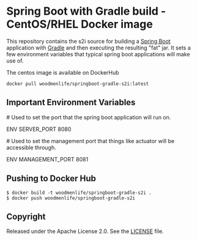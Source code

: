 Spring Boot with Gradle build - CentOS/RHEL Docker image
========================================================

This repository contains the s2i source for building a [Spring Boot](https://projects.spring.io/spring-boot/) application with [Gradle](https://gradle.org/) and then executing the resulting "fat" jar.  It sets a few environment variables that typical spring boot applications will make use of. 

The centos image is available on DockerHub
```
docker pull woodmenlife/springboot-gradle-s2i:latest
```

Important Environment Variables
-------------------------------

&#35; Used to set the port that the spring boot application will run on.

ENV SERVER_PORT 8080

&#35; Used to set the management port that things like actuator will be accessible through.

ENV MANAGEMENT_PORT 8081

Pushing to Docker Hub
-------------------------------
```
$ docker build -t woodmenlife/springboot-gradle-s2i .
$ docker push woodmenlife/springboot-gradle-s2i
```

Copyright
--------------------

Released under the Apache License 2.0. See the [LICENSE](LICENSE) file.
